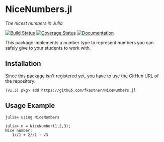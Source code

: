 # NiceNumbers.jl
*The nicest numbers in Julia*

[![Build Status](https://travis-ci.org/fkastner/NiceNumbers.jl.svg?branch=master)](https://travis-ci.org/fkastner/NiceNumbers.jl)
[![Coverage Status](https://coveralls.io/repos/github/fkastner/NiceNumbers.jl/badge.svg?branch=master)](https://coveralls.io/github/fkastner/NiceNumbers.jl?branch=master)
[![Documentation](https://img.shields.io/badge/docs-dev-blue.svg)](https://fkastner.github.io/NiceNumbers.jl/dev)


This package implements a number type to represent numbers you can safely give to
your students to work with.

## Installation

Since this package isn't registered yet, you have to use the GitHub URL of the repository:
```
(v1.3) pkg> add https://github.com/fkastner/NiceNumbers.jl
```

## Usage Example

```
julia> using NiceNumbers

julia> n = NiceNumber(1,2,3);
Nice number:
   1//1 + 2//1 ⋅ √3
```
